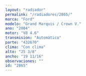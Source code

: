 ```yaml
---
layout: "radiador"
permalink: "/radiadores/2865/"
marca: "Ford"
modelo: "Grand Marquis / Crown V."
ano: "2004"
motor: "V8 4.6"
transmision: "Automática"
parte: "432670"
clima: "Con clima"
alto: "25 3/8"
ancho: "19 11/16"
observaciones: ""
id: "2865"
---
```


